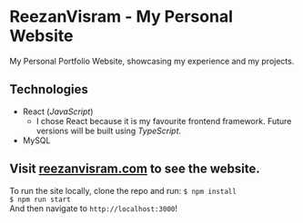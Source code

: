 # ReezanVisram - My Personal Website

My Personal Portfolio Website, showcasing my experience and my projects.

## Technologies

-   React (_JavaScript_)
    -   I chose React because it is my favourite frontend framework. Future versions will be built using _TypeScript_.
-   MySQL

## Visit [reezanvisram.com](https://reezanvisram.com) to see the website.

To run the site locally, clone the repo and run:
`$ npm install`  
`$ npm run start`  
And then navigate to `http://localhost:3000`!
